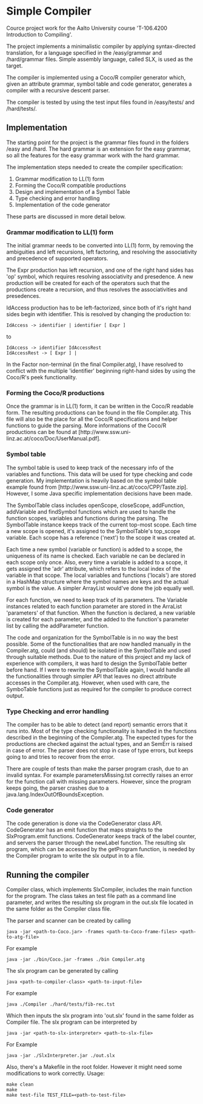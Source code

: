 <h1>Simple Compiler</h1>
Cource project work for the Aalto University course 'T-106.4200 Introduction to Compiling'.

The project implements a minimalistic compiler by applying syntax-directed translation, for a language specified in the /easy/grammar and /hard/grammar files. Simple assembly language, called SLX, is used as the target.

The compiler is implemented using a Coco/R compiler generator which, given an attribute grammar, symbol table and code generator, generates a compiler with a recursive descent parser.

The compiler is tested by using the test input files found in /easy/tests/ and /hard/tests/.

<h2>Implementation</h2>
The starting point for the project is the grammar files found in the folders /easy and /hard. The hard grammar is an extension for the easy grammar, so all the features for the easy grammar work with the hard grammar.

The implementation steps needed to create the compiler specification:
<ol>
  <li>Grammar modification to LL(1) form</li>
  <li>Forming the Coco/R compatible productions</li>
  <li>Design and implementation of a Symbol Table</li>
  <li>Type checking and error handling</li>
  <li>Implementation of the code generator</li>
</ol>

These parts are discussed in more detail below.

<h3>Grammar modification to LL(1) form</h3>
The initial grammar needs to be converted into LL(1) form, by removing the ambiguities and left recursions, left factoring, and resolving the associativity and precedence of supported operators.

The Expr production has left recursion, and one of the right hand sides has 'op' symbol, which requires resolving associativity and presedence. A new production will be created for each of the operators such that the productions create a recursion, and thus resolves the associativities and presedences.

IdAccess production has to be left-factorized, since both of it's right hand sides begin with identifier. This is resolved by changing the production to:

```
IdAccess -> identifier | identifier [ Expr ]
```
to
```
IdAccess -> identifier IdAccessRest
IdAccessRest -> [ Expr ] |
```

In the Factor non-terminal (in the final Compiler.atg), I have resolved to conflict with the multiple 'identifier' beginning right-hand sides by using the Coco/R's peek functionality.

<h3>Forming the Coco/R productions</h3>
Once the grammar is in LL(1) form, it can be written in the Coco/R readable form. The resulting productions can be found in the file Compiler.atg. This file will also be the place for all the Coco/R specifications and helper functions to guide the parsing. More informations of the Coco/R productions can be found at [http://www.ssw.uni-linz.ac.at/coco/Doc/UserManual.pdf].

<h3>Symbol table</h3>
The symbol table is used to keep track of the necessary info of the variables and functions. This data will be used for type checking and code generation. My implementation is heavily based on the symbol table example found from [http://www.ssw.uni-linz.ac.at/coco/CPP/Taste.zip]. However, I some Java specific implementation decisions have been made.

The SymbolTable class includes openScope, closeScope, addFunction, addVariable and findSymbol functions which are used to handle the function scopes, variables and functions during the parsing. The SymbolTable instance keeps track of the current top-most scope. Each time a new scope is opened, it's assigned to the SymbolTable's top_scope variable. Each scope has a reference ('next') to the scope it was created at.

Each time a new symbol (variable or function) is added to a scope, the uniqueness of its name is checked. Each variable ne can be declared in each scope only once. Also, every time a variable is added to a scope, it gets assigned the 'adr' attribute, which refers to the local index of the variable in that scope. The local variables and functions ('locals') are stored in a HashMap structure where the symbol names are keys and the actual symbol is the value. A simpler ArrayList would've done the job equally well.

For each function, we need to keep track of its parameters. The Variable instances related to each function parameter are stored in the ArraList 'parameters' of that function. When the function is declared, a new variable is created for each parameter, and the added to the function's parameter list by calling the addParameter function.

The code and organization for the SymbolTable is in no way the best possible. Some of the functionalities that are now handled manually in the Compiler.atg, could (and should) be isolated in the SymbolTable and used through suitable methods. Due to the nature of this project and my lack of experience with compilers, it was hard to design the SymbolTable better before hand. If I were to rewrite the SymbolTable again, I would handle all the functionalities through simpler API that leaves no direct attribute accesses in the Compiler.atg. However, when used with care, the SymboTable functions just as required for the compiler to produce correct output.

<h3>Type Checking and error handling</h3>
The compiler has to be able to detect (and report) semantic errors that it runs into. Most of the type checking functionality is handled in the functions described in the beginning of the Compiler.atg. The expected types for the productions are checked against the actual types, and an SemErr is raised in case of error. The parser does not stop in case of type errors, but keeps going to and tries to recover from the error.

There are couple of tests than make the parser program crash, due to an invalid syntax. For example parametersMissing.tst correctly raises an error for the function call with missing parameters. However, since the program keeps going, the parser crashes due to a java.lang.IndexOutOfBoundsException.

<h3>Code generator</h3>
The code generation is done via the CodeGenerator class API. CodeGenerator has an emit function that maps straights to the SlxProgram.emit functions. CodeGenerator keeps track of the label counter, and servers the parser through the newLabel function. The resulting slx program, which can be accessed by the getProgram function, is needed by the Compiler program to write the slx output in to a file.

<h2>Running the compiler</h2>
Compiler class, which implements SlxCompiler, includes the main function for the program. The class takes an test file path as a command line parameter, and writes the resulting slx program in the out.slx file located in the same folder as the Compiler class file.

The parser and scanner can be created by calling
```
java -jar <path-to-Coco.jar> -frames <path-to-Coco-frame-files> <path-to-atg-file>
```
For example
```
java -jar ./bin/Coco.jar -frames ./bin Compiler.atg
```

The slx program can be generated by calling
```
java <path-to-compiler-class> <path-to-input-file>
```
For example
```
java ./Compiler ./hard/tests/fib-rec.tst
```
Which then inputs the slx program into 'out.slx' found in the same folder as Compiler file. The slx program can be interpreted by
```
java -jar <path-to-slx-interpreter> <path-to-slx-file>
```
For Example
```
java -jar ./SlxInterpreter.jar ./out.slx
```

Also, there's a Makefile in the root folder. However it might need some modifications to work correctly. Usage:
```
make clean
make
make test-file TEST_FILE=<path-to-test-file>
```
